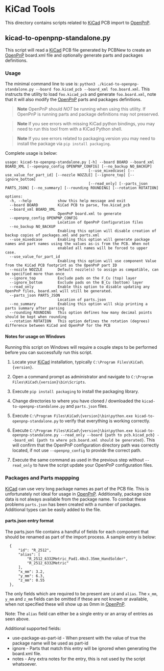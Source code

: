 # KiCad Tools

This directory contains scripts related to [KiCad](www.kicad.org) PCB import to [OpenPnP](www.openpnp.org).

## kicad-to-openpnp-standalone.py

This script will read a [KiCad](www.kicad.org) PCB file generated by PCBNew to create
an [OpenPnP](www.openpnp.org) board.xml file and optionally generate parts and
packages definitions.

### Usage

The minimal command line to use is: `python3 ./kicad-to-openpnp-standalone.py --board foo.kicad_pcb --board_xml foo.board.xml`.
This instructs the utility to load `foo.kicad_pcb` and generate `foo.board.xml`, note that it will also
modify the [OpenPnP](www.openpnp.org) parts and packages definitions.

> **Note**
> OpenPnP should *NOT* be running when using this utility. If OpenPnP is running parts and package definitions may not preserved.

> **Note**
> If you see errors with missing KiCad python bindings, you may need to run this tool from with a KiCad Python shell.

> **Note**
> If you see errors related to packaging.version you may need to install the package via `pip install packaging`.

Complete usage is below:
```
usage: kicad-to-openpnp-standalone.py [-h] --board BOARD --board_xml BOARD_XML [--openpnp_config OPENPNP_CONFIG] [--no_backup NO_BACKUP]
                                      [--use_mixedcase] [--use_value_for_part_id] [--nozzle NOZZLE] [--ignore_top] [--ignore_bottom]
                                      [--read_only] [--parts_json PARTS_JSON] [--no_summary] [--rounding ROUNDING] [--rotation ROTATION]

options:
  -h, --help            show this help message and exit
  --board BOARD         KiCad PCB to parse, foo.kicad_pcb
  --board_xml BOARD_XML
                        OpenPnP board.xml to generate
  --openpnp_config OPENPNP_CONFIG
                        Location of OpenPnP Configuration files
  --no_backup NO_BACKUP
                        Enabling this option will disable creation of backup copies of packages.xml and parts.xml
  --use_mixedcase       Enabling this option will generate package names and part names using the values as-is from the PCB. When not
                        enabled all names will be forced to upper case.
  --use_value_for_part_id
                        Enabling this option will use component Value from the KiCad PCB footprint as the OpenPnP part ID
  --nozzle NOZZLE       Default nozzle(s) to assign as compatible, can be specified more than once
  --ignore_top          Exclude pads on the F_Cu (top) layer
  --ignore_bottom       Exclude pads on the B_Cu (bottom) layer
  --read_only           Enable this option to disable updating any OpenPnP files, board.xml will still be generated.
  --parts_json PARTS_JSON
                        Location of parts.json
  --no_summary          Enabling this option will skip printing a parts summary after parsing
  --rounding ROUNDING   This option defines how many decimal points should be kept when rounding
  --rotation ROTATION   This option defines the rotation (degrees) difference between KiCad and OpenPnP for the PCB
```
#### Notes for usage on Windows

Running this script on Windows will require a couple steps to be performed before you can successfully run this script.

1. Locate your [KiCad](www.kicad.org) installation, typically `C:\Program Files\KiCad\{version}`.

2. Open a command prompt as administrator and navigate to `C:\Program Files\KiCad\{version}\bin\Scripts`.

3. Execute `pip install packaging` to install the packaging library.

4. Change directories to where you have cloned / downloaded the `kicad-to-openpnp-standalone.py` and `parts.json` files.

5. Execute `C:\Program Files\KiCad\{version}\bin\python.exe kicad-to-openpnp-standalone.py` to verify that everything is working correctly.

6. Execute `C:\Program Files\KiCad\{version}\bin\python.exe kicad-to-openpnp-standalone.py --read_only --board {path to pcb.kicad_pcb} --board_xml {path to where pcb.board.xml should be generated}`. This will confirm that the OpenPnP configuration directory path was correctly located, if not use `--openpnp_config` to provide the correct path.

7. Execute the same command as used in the previous step without `--read_only` to have the script update your OpenPnP configuration files.

### Packages and Parts mappping

[KiCad](www.kicad.org) can use very long package names as part of the PCB file. This
is unfortunately not ideal for usage in [OpenPnP](www.openpnp.org). Additionally,
package size data is not always available from the package name. To combat these
problems `parts.json` has been created with a number of packages. Additional types
can be easily added to the file.

#### parts.json entry format

The parts.json file contains a handful of fields for each component that should be
renamed as part of the import process. A sample entry is below:

```
  {
      "id": "R_2512",
      "alias": [
          "R_2512_6332Metric_Pad1.40x3.35mm_HandSolder",
          "R_2512_6332Metric"
      ],
      "x_mm": 3.2,
      "y_mm": 6.3,
      "z_mm": 0.55
  },
```

The only fields which are required to be present are `id` and `alias`. The `x_mm`,
`y_mm` and `z_mm` fields can be omitted if these are not known or available, when
not specified these will show up as 0mm in [OpenPnP](www.openpnp.org).

Note: The `alias` field can either be a single entry or an array of entries as
seen above.

Additional supported fields:
* use-package-as-part-id - When present with the value of true the package name will be used as part-id
* ignore - Parts that match this entry will be ignored when generating the board.xml file.
* notes - Any extra notes for the entry, this is not used by the script whatsoever.
